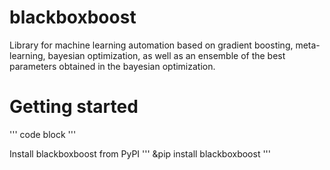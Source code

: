 blackboxboost
===============

Library for machine learning automation based on gradient boosting, meta-learning, 
bayesian optimization, as well as an ensemble of the best parameters obtained in the bayesian optimization.

Getting started
===============

'''
code block
'''

Install blackboxboost from PyPI
'''
&pip install blackboxboost
'''
